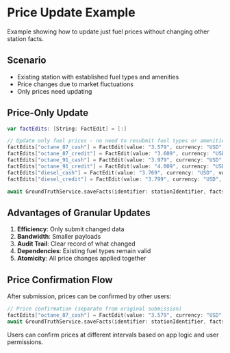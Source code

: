 # Price Update Example

Example showing how to update just fuel prices without changing other station facts.

## Scenario
- Existing station with established fuel types and amenities
- Price changes due to market fluctuations
- Only prices need updating

## Price-Only Update

```swift
var factEdits: [String: FactEdit] = [:]

// Update only fuel prices - no need to resubmit fuel types or amenities
factEdits["octane_87_cash"] = FactEdit(value: "3.579", currency: "USD", volume: .gallons)
factEdits["octane_87_credit"] = FactEdit(value: "3.609", currency: "USD", volume: .gallons)
factEdits["octane_91_cash"] = FactEdit(value: "3.979", currency: "USD", volume: .gallons)
factEdits["octane_91_credit"] = FactEdit(value: "4.009", currency: "USD", volume: .gallons)
factEdits["diesel_cash"] = FactEdit(value: "3.769", currency: "USD", volume: .gallons)
factEdits["diesel_credit"] = FactEdit(value: "3.799", currency: "USD", volume: .gallons)

await GroundTruthService.saveFacts(identifier: stationIdentifier, facts: factEdits)
```

## Advantages of Granular Updates

1. **Efficiency**: Only submit changed data
2. **Bandwidth**: Smaller payloads
3. **Audit Trail**: Clear record of what changed
4. **Dependencies**: Existing fuel types remain valid
5. **Atomicity**: All price changes applied together

## Price Confirmation Flow

After submission, prices can be confirmed by other users:

```swift
// Price confirmation (separate from original submission)
factEdits["octane_87_cash"] = FactEdit(value: "3.579", currency: "USD", volume: .gallons)
await GroundTruthService.saveFacts(identifier: stationIdentifier, facts: factEdits)
```

Users can confirm prices at different intervals based on app logic and user permissions.